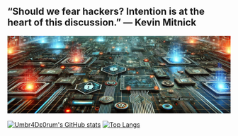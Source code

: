 ## “Should we fear hackers? Intention is at the heart of this discussion.” — Kevin Mitnick

<!--
**UmbraDeorum/UmbraDeorum** is a ✨ _special_ ✨ repository because its `README.md` (this file) appears on your GitHub profile.

Here are some ideas to get you started:

- 🔭 I’m currently working on ...
- 🌱 I’m currently learning ...
- 👯 I’m looking to collaborate on ...
- 🤔 I’m looking for help with ...
- 💬 Ask me about ...
- 📫 How to reach me: ...
- 😄 Pronouns: ...
- ⚡ Fun fact: ...

Github Stats: https://github.com/anuraghazra/github-readme-stats
-->
<div>
  
[![Umbr4Dε0rum](https://github.com/UmbraDeorum/UmbraDeorum/blob/main/cyber-arsenalwebp.jpg)](https://github.com/UmbraDeorum)

</div>

<div>
  
[![Umbr4Dε0rum's GitHub stats](https://github-readme-stats.vercel.app/api?username=UmbraDeorum&theme=tokyonight&show=discussions_started)](https://github.com/anuraghazra/github-readme-stats)
[![Top Langs](https://github-readme-stats.vercel.app/api/top-langs/?username=UmbraDeorum&theme=tokyonight)](https://github.com/anuraghazra/github-readme-stats)

</div>

